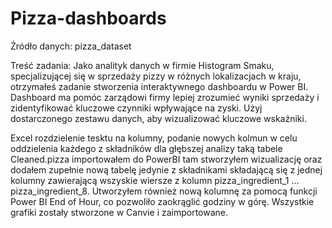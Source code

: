 # Pizza-dashboards
Źródło danych: pizza_dataset

Treść zadania:
Jako analityk danych w firmie Histogram Smaku, specjalizującej się w
sprzedaży pizzy w różnych lokalizacjach w kraju, otrzymałeś zadanie
stworzenia interaktywnego dashboardu w Power BI. Dashboard ma pomóc
zarządowi firmy lepiej zrozumieć wyniki sprzedaży i zidentyfikować
kluczowe czynniki wpływające na zyski. Użyj dostarczonego zestawu
danych, aby wizualizować kluczowe wskaźniki.

Excel rozdzielenie tesktu na kolumny, podanie nowych kolmun w celu oddzielenia każdego z składników dla głębszej analizy taką tabele Cleaned.pizza
importowałem do PowerBI tam stworzyłem wizualizację oraz dodałem zupełnie nową tabelę jedynie z składnikami składającą się z jednej kolumny zawierającą wszyskie wiersze z kolumn pizza_ingredient_1 ... pizza_ingredient_8. Utworzyłem również nową kolumnę za pomocą funkcji Power BI
End of Hour, co pozwoliło zaokrąglić godziny w górę. Wszystkie grafiki zostały stworzone w Canvie i zaimportowane.
